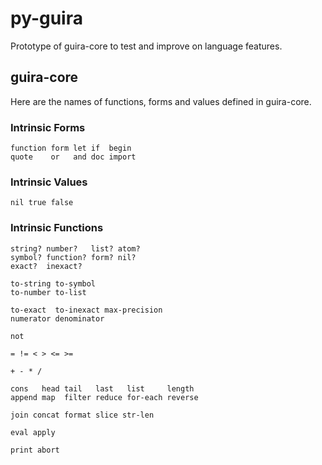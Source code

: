 # py-guira

Prototype of guira-core to test and improve on language features.

## guira-core

Here are the names of functions, forms and values
defined in guira-core.

### Intrinsic Forms

```
function form let if  begin
quote    or   and doc import
```

### Intrinsic Values

```
nil true false
```

### Intrinsic Functions

```
string? number?   list? atom?
symbol? function? form? nil?
exact?  inexact?

to-string to-symbol
to-number to-list

to-exact  to-inexact max-precision
numerator denominator

not

= != < > <= >=

+ - * /

cons   head tail   last   list     length
append map  filter reduce for-each reverse

join concat format slice str-len

eval apply

print abort
```
